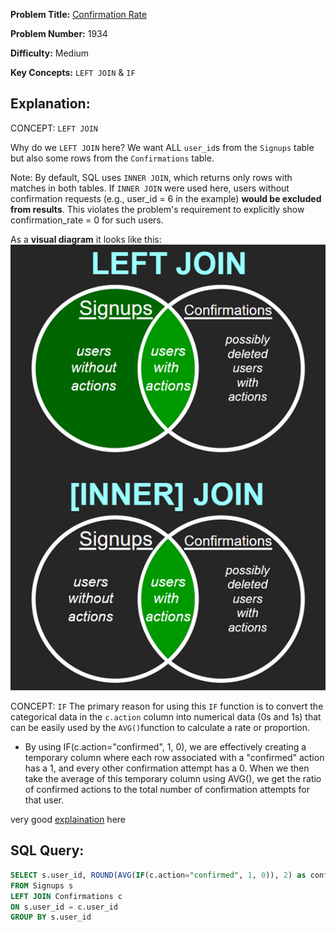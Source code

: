 **Problem Title:** [Confirmation Rate](https://leetcode.com/problems/confirmation-rate/?envType=study-plan-v2&envId=top-sql-50)

**Problem Number:** 1934

**Difficulty:** Medium

**Key Concepts:** `LEFT JOIN` & `IF`

## Explanation:
CONCEPT: `LEFT JOIN`

Why do we `LEFT JOIN` here? We want ALL `user_id`s from the `Signups` table but also some rows from the `Confirmations` table. 

Note:
By default, SQL uses `INNER JOIN`, which returns only rows with matches in both tables. If `INNER JOIN` were used here, users without confirmation requests (e.g., user_id = 6 in the example) **would be excluded from results**. This violates the problem's requirement to explicitly show confirmation_rate = 0 for such users.

As a **visual diagram** it looks like this:
![leftjoin](https://github.com/JustinShawResearch/SQL50/blob/main/images/leftjoin.png?raw=true)

CONCEPT: `IF`
The primary reason for using this `IF` function is to convert the categorical data in the `c.action` column into numerical data (0s and 1s) that can be easily used by the `AVG()`function to calculate a rate or proportion.
- By using IF(c.action="confirmed", 1, 0), we are effectively creating a temporary column where each row associated with a "confirmed" action has a 1, and every other confirmation attempt has a 0. When we then take the average of this temporary column using AVG(), we get the ratio of confirmed actions to the total number of confirmation attempts for that user.

very good [explaination](https://leetcode.com/problems/confirmation-rate/solutions/6543578/step-by-step-breakdown-visualized-sql-guide-code-diagrams-97-87) here


## SQL Query:
```sql
SELECT s.user_id, ROUND(AVG(IF(c.action="confirmed", 1, 0)), 2) as confirmation_rate
FROM Signups s
LEFT JOIN Confirmations c
ON s.user_id = c.user_id
GROUP BY s.user_id
```